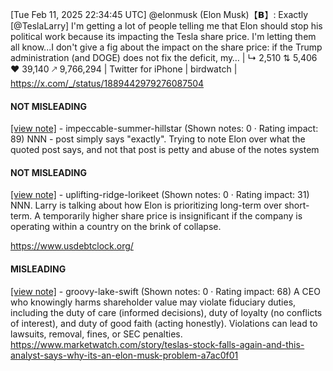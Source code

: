 [Tue Feb 11, 2025 22:34:45 UTC] @elonmusk (Elon Musk)【𝗕】: Exactly [@TeslaLarry] I'm getting a lot of people telling me that Elon should stop his political work because its impacting the Tesla share price.  I'm letting them all know...I don't give a fig about the impact on the share price: if the Trump administration (and DOGE) does not fix the deficit, my… | ↳ 2,510 ⇅ 5,406 ♥ 39,140 🡕 9,766,294 | Twitter for iPhone | birdwatch | https://x.com/_/status/1889442979276087504

#### NOT MISLEADING

[[view note]](https://x.com/i/birdwatch/n/1889692954677354934) - impeccable-summer-hillstar (Shown notes: 0 · Rating impact: 89)
NNN - post simply says "exactly". Trying to note Elon over what the quoted post says, and not that post is petty and abuse of the notes system

#### NOT MISLEADING

[[view note]](https://x.com/i/birdwatch/n/1889474461709009039) - uplifting-ridge-lorikeet (Shown notes: 0 · Rating impact: 31)
NNN.  Larry is talking about how Elon is prioritizing long-term over short-term.  A temporarily higher share price is insignificant if the company is operating within a country on the brink of collapse.

https://www.usdebtclock.org/

#### MISLEADING

[[view note]](https://x.com/i/birdwatch/n/1889472170897842655) - groovy-lake-swift (Shown notes: 0 · Rating impact: 68)
A CEO who knowingly harms shareholder value may violate fiduciary duties, including the duty of care (informed decisions), duty of loyalty (no conflicts of interest), and duty of good faith (acting honestly). Violations can lead to lawsuits, removal, fines, or SEC penalties. https://www.marketwatch.com/story/teslas-stock-falls-again-and-this-analyst-says-why-its-an-elon-musk-problem-a7ac0f01

